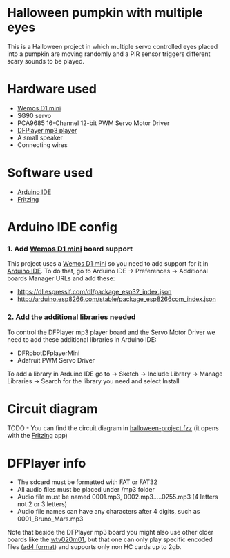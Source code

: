 # Halloween pumpkin with multiple eyes
 This is a Halloween project in which multiple servo controlled eyes placed into a pumpkin are moving randomly and a PIR sensor triggers different scary sounds to be played.
 
 
# Hardware used
- [Wemos D1 mini](https://wiki.wemos.cc/products:d1:d1_mini)
- SG90 servo
- PCA9685 16-Channel 12-bit PWM Servo Motor Driver
- [DFPlayer mp3 player](https://wiki.dfrobot.com/DFPlayer_Mini_SKU_DFR0299)
- A small speaker
- Connecting wires

# Software used
- [Arduino IDE](https://www.arduino.cc/en/main/software)
- [Fritzing](http://fritzing.org/download/)
 
 
# Arduino IDE config 

### 1. Add [Wemos D1 mini](https://wiki.wemos.cc/products:d1:d1_mini) board support
This project uses a [Wemos D1 mini](https://wiki.wemos.cc/products:d1:d1_mini) so you need to add support for it in [Arduino IDE](https://www.arduino.cc/en/main/software).
To do that, go to Arduino IDE -> Preferences -> Additional boards Manager URLs and add these:
 - https://dl.espressif.com/dl/package_esp32_index.json
 - http://arduino.esp8266.com/stable/package_esp8266com_index.json
 
### 2. Add the additional libraries needed
To control the DFPlayer mp3 player board and the Servo Motor Driver we need to add these additional libraries in Arduino IDE:
 - DFRobotDFplayerMini
 - Adafruit PWM Servo Driver 
  
To add a library in Arduino IDE go to -> Sketch -> Include Library -> Manage Libraries -> Search for the library you need and select Install

   
# Circuit diagram 
TODO - 
You can find the circuit diagram in [halloween-project.fzz](./fritzing/halloween-project.fzz) (it opens with the [Fritzing](http://fritzing.org/download/) app)
 
 
# DFPlayer info
- The sdcard must be formatted with FAT or FAT32
- All audio files must be placed under /mp3 folder
- Audio file must be named 0001.mp3, 0002.mp3.....0255.mp3 (4 letters not 2 or 3 letters)
- Audio file names can have any characters after 4 digits, such as 0001_Bruno_Mars.mp3 

Note that beside the DFPlayer mp3 board you might also use other older boards like the [wtv020m01](https://www.iot-experiments.com/wtv020m01-mp3-to-compatible-wav/), but that one
can only play specific encoded files ([ad4 format](https://www.buildcircuit.com/how-to-convert-mp3-and-wav-files-to-ad4-format-wtv020sd-tutorial/)) and supports only non HC cards up to 2gb.